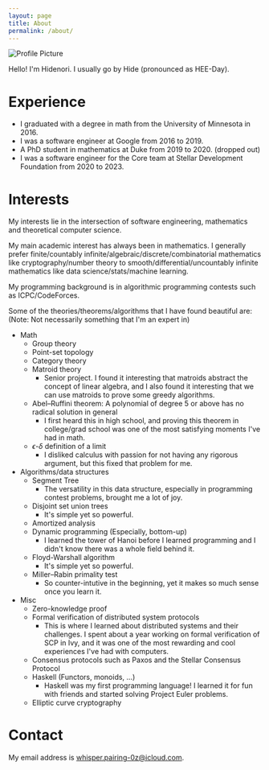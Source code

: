 ```yaml
---
layout: page
title: About
permalink: /about/
---
```


<img src="{{ site.baseurl }}/assets/profile.jpg" title="Profile Picture" class="profile">

Hello!
I'm Hidenori.
I usually go by Hide (pronounced as HEE-Day).

# Experience

* I graduated with a degree in math from the University of Minnesota in 2016.
* I was a software engineer at Google from 2016 to 2019.
* A PhD student in mathematics at Duke from 2019 to 2020. (dropped out)
* I was a software engineer for the Core team at Stellar Development Foundation from 2020 to 2023.

# Interests
My interests lie in the intersection of software engineering, mathematics and theoretical computer science.

My main academic interest has always been in mathematics.
I generally prefer finite/countably infinite/algebraic/discrete/combinatorial mathematics like cryptography/number theory to smooth/differential/uncountably infinite mathematics like data science/stats/machine learning.

My programming background is in algorithmic programming contests such as ICPC/CodeForces.

Some of the theories/theorems/algorithms that I have found beautiful are:
(Note: Not necessarily something that I'm an expert in)


- Math
    - Group theory
    - Point-set topology
    - Category theory
    - Matroid theory
        - Senior project.
          I found it interesting that matroids abstract the concept of linear algebra,
          and I also found it interesting that we can use matroids to prove some greedy algorithms.
    - Abel–Ruffini theorem: A polynomial of degree 5 or above has no radical solution in general
        - I first heard this in high school,
          and proving this theorem in college/grad school was one of the most satisfying moments I've had in math.
    - $\epsilon\text{-}\delta$ definition of a limit
        - I disliked calculus with passion for not having any rigorous argument,
          but this fixed that problem for me.
- Algorithms/data structures
    - Segment Tree
        - The versatility in this data structure, especially in programming contest problems, brought me a lot of joy.
    - Disjoint set union trees
        - It's simple yet so powerful.
    - Amortized analysis
    - Dynamic programming (Especially, bottom-up)
         - I learned the tower of Hanoi before I learned programming and I didn't know there was a whole field behind it.
    - Floyd-Warshall algorithm
        - It's simple yet so powerful.
    - Miller–Rabin primality test
        - So counter-intutive in the beginning, yet it makes so much sense once you learn it.
- Misc
    - Zero-knowledge proof
    - Formal verification of distributed system protocols
        - This is where I learned about distributed systems and their challenges.
          I spent about a year working on formal verification of SCP in Ivy,
          and it was one of the most rewarding and cool experiences I've had with computers.
    - Consensus protocols such as Paxos and the Stellar Consensus Protocol
    - Haskell (Functors, monoids, ...)
        - Haskell was my first programming language!
          I learned it for fun with friends and started solving Project Euler problems.
    - Elliptic curve cryptography

# Contact
My email address is whisper.pairing-0z@icloud.com.

